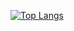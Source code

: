 [![Top Langs](https://github-readme-stats.vercel.app/api/top-langs/?username=kath3rine&exclude_repo=research,art-portfolio&layout=compact&theme=tokyonight&langs_count=10)](https://github.com/anuraghazra/github-readme-stats)
